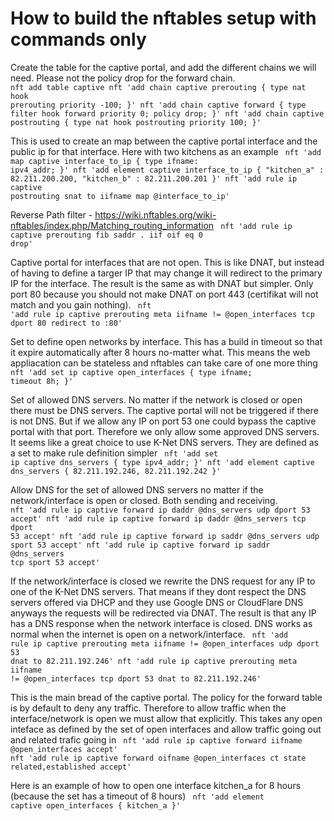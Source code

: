 # How to build the nftables setup with commands only

Create the table for the captive portal, and add the different chains we will need. Please not the policy drop for the forward chain.
<code>
nft add table captive
nft 'add chain captive prerouting { type nat hook prerouting priority -100; }'
nft 'add chain captive forward { type filter hook forward priority 0; policy drop; }'
nft 'add chain captive postrouting { type nat hook postrouting priority 100; }'
</code>


This is used to create an map between the captive portal interface and the public ip for that interface. Here with two kitchens as an example
<code>
nft 'add map captive interface_to_ip { type ifname: ipv4_addr; }'
nft 'add element captive interface_to_ip { "kitchen_a" : 82.211.200.200, "kitchen_b" : 82.211.200.201 }'
nft 'add rule ip captive postrouting snat to iifname map @interface_to_ip'
</code>


Reverse Path filter - https://wiki.nftables.org/wiki-nftables/index.php/Matching_routing_information
<code>
nft 'add rule ip captive prerouting fib saddr . iif oif eq 0 drop'
</code>


Captive portal for interfaces that are not open. This is like DNAT, but instead of having to define a targer IP that may change it will redirect to the primary IP for the interface. The result is the same as with DNAT but simpler. Only port 80 because you should not make DNAT on port 443 (certifikat will not match and you gain nothing).
<code>
nft 'add rule ip captive prerouting meta iifname != @open_interfaces tcp dport 80 redirect to :80'
</code>


Set to define open networks by interface. This has a build in timeout so that it expire automatically after 8 hours no-matter what. This means the web appliacation can be stateless and nftables can take care of one more thing
<code>
nft 'add set ip captive open_interfaces { type ifname; timeout 8h; }'
</code>


Set of allowed DNS servers. No matter if the network is closed or open there must be DNS servers. The captive portal will not be triggered if there is not DNS. But if we allow any IP on port 53 one could bypass the captive portal with that port. Therefore we only allow some approved DNS servers. It seems like a great choice to use K-Net DNS servers. They are defined as a set to make rule definition simpler
<code>
nft 'add set ip captive dns_servers { type ipv4_addr; }'
nft 'add element captive dns_servers { 82.211.192.246, 82.211.192.242 }'
</code>


Allow DNS for the set of allowed DNS servers no matter if the network/interface is open or closed. Both sending and receiving.
<code>
nft 'add rule ip captive forward ip daddr @dns_servers udp dport 53 accept'
nft 'add rule ip captive forward ip daddr @dns_servers tcp dport 53 accept'
nft 'add rule ip captive forward ip saddr @dns_servers udp sport 53 accept'
nft 'add rule ip captive forward ip saddr @dns_servers tcp sport 53 accept'
</code>


If the network/interface is closed we rewrite the DNS request for any IP to one of the K-Net DNS servers. That means if they dont respect the DNS servers offered via DHCP and they use Google DNS or CloudFlare DNS anyways the requests will be redirected via DNAT. The result is that any IP has a DNS response when the network interface is closed. DNS works as normal when the internet is open on a network/interface.
<code>
nft 'add rule ip captive prerouting meta iifname != @open_interfaces udp dport 53 dnat to 82.211.192.246'
nft 'add rule ip captive prerouting meta iifname != @open_interfaces tcp dport 53 dnat to 82.211.192.246'
</code>


This is the main bread of the captive portal. The policy for the forward table is by default to deny any traffic. Therefore to allow traffic when the interface/network is open we must allow that explicitly. This takes any open inteface as defined by the set of open interfaces and allow traffic going out and related trafic going in
<code>
nft 'add rule ip captive forward iifname @open_interfaces accept'
nft 'add rule ip captive forward oifname @open_interfaces ct state related,established accept'
</code>


Here is an example of how to open one interface kitchen_a for 8 hours (because the set has a timeout of 8 hours)
<code>
nft 'add element captive open_interfaces { kitchen_a }'
</code>
